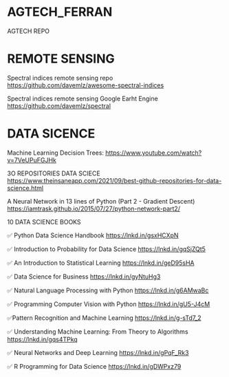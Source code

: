 # AGTECH_FERRAN
AGTECH REPO

# REMOTE SENSING
Spectral indices remote sensing repo 
https://github.com/davemlz/awesome-spectral-indices

Spectral indices remote sensing Google Earht Engine
https://github.com/davemlz/spectral

# DATA SICENCE
Machine Learning
Decision Trees: 
https://www.youtube.com/watch?v=7VeUPuFGJHk

3O REPOSITORIES DATA SCIECE
https://www.theinsaneapp.com/2021/09/best-github-repositories-for-data-science.html

A Neural Network in 13 lines of Python (Part 2 - Gradient Descent)
https://iamtrask.github.io/2015/07/27/python-network-part2/

10 DATA SCIENCE BOOKS

✅ Python Data Science Handbook
https://lnkd.in/gsxHCXpN

✅ Introduction to Probability for Data Science
https://lnkd.in/gqSjZQt5

✅ An Introduction to Statistical Learning
https://lnkd.in/geD95sHA

✅ Data Science for Business
https://lnkd.in/gyNtuHg3

✅ Natural Language Processing with Python
https://lnkd.in/g6AMwaBc

✅ Programming Computer Vision with Python
https://lnkd.in/gU5-J4cM

✅Pattern Recognition and Machine Learning
https://lnkd.in/g-sTd7_2

✅ Understanding Machine Learning: From Theory to Algorithms
https://lnkd.in/gqs4TPkq

✅ Neural Networks and Deep Learning
https://lnkd.in/gPqF_Rk3

✅ R Programming for Data Science
https://lnkd.in/gDWPxz79
